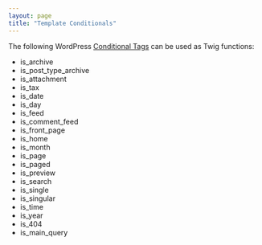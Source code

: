 ```yaml
---
layout: page
title: "Template Conditionals"
---
```


The following WordPress [Conditional Tags](http://codex.wordpress.org/Conditional_Tags) can be used as Twig functions:

- is_archive
- is_post_type_archive
- is_attachment
- is_tax
- is_date
- is_day
- is_feed
- is_comment_feed
- is_front_page
- is_home
- is_month
- is_page
- is_paged
- is_preview
- is_search
- is_single
- is_singular
- is_time
- is_year
- is_404
- is_main_query